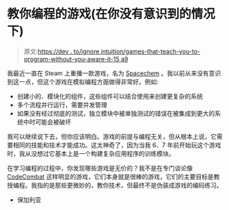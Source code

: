 # 教你编程的游戏(在你没有意识到的情况下)

> 原文:[https://dev . to/ignore intuition/games-that-teach-you-to-program-without-you-aware-it-15 a9](https://dev.to/ignoreintuition/games-that-teach-you-to-program-without-you-realizing-it--15a9)

我最近一直在 Steam 上重播一款游戏，名为 [Spacechem](http://www.zachtronics.com/spacechem/) 。我以前从来没有意识到这一点，但这个游戏在模拟编程方面做得非常好。例如:

*   创建小的、模块化的组件，这些组件可以结合使用来创建更复杂的系统
*   多个流程并行运行，需要并发管理
*   如果没有经过彻底的测试，独立模块中被单独测试的错误在被集成到更大的系统中时可能会被破坏

我可以继续说下去，但你应该明白。游戏的前提与编程无关，但从根本上说，它需要相同的技能和技术才能成功。这太神奇了，因为当我 6、7 年前开始玩这个游戏时，我从没想过它基本上是一个构建复杂应用程序的训练模块。

在学习编程的过程中，你发现哪些游戏是无价的？我不是在专门谈论像 [CodeCombat](https://codecombat.com/) 这样明显的游戏，它们本身就是很棒的游戏，它们的主要目标是教授编程。我指的是那些更微妙的，教你技术，但最终不是伪装成游戏的编码练习。

*   保加利亚